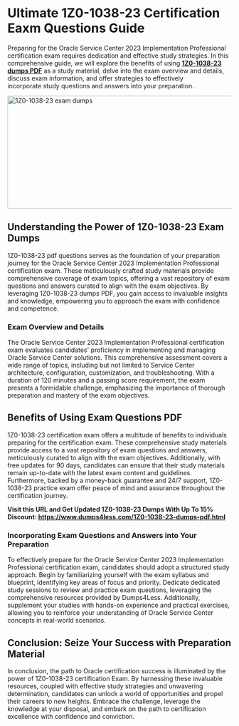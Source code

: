 <h1><strong>Ultimate 1Z0-1038-23 Certification Eaxm Questions&nbsp;Guide</strong></h1>
<p>Preparing for the Oracle Service Center 2023 Implementation Professional certification exam requires dedication and effective study strategies. In this comprehensive guide, we will explore the benefits of using <a href="https://www.dumps4less.com/1Z0-1038-23-dumps-pdf.html"><strong>1Z0-1038-23 dumps PDF</strong></a> as a study material, delve into the exam overview and details, discuss exam information, and offer strategies to effectively incorporate&nbsp;study&nbsp;questions and answers into your preparation.</p>
<p><a href="https://www.dumps4less.com/1Z0-1038-23-dumps-pdf.html"><img src="https://i.ibb.co/X5n2HkL/image.png" alt="1Z0-1038-23 exam dumps" width="760" height="253" /></a></p>
<h2><strong>Understanding the Power of 1Z0-1038-23&nbsp;Exam Dumps</strong></h2>
<p>1Z0-1038-23&nbsp;pdf questions serves as the foundation of your preparation journey for the Oracle Service Center 2023 Implementation Professional certification exam. These meticulously crafted study materials provide comprehensive coverage of exam topics, offering a vast repository of exam questions and answers curated to align with the exam objectives. By leveraging 1Z0-1038-23 dumps PDF, you gain access to invaluable insights and knowledge, empowering you to approach the exam with confidence and competence.</p>
<h3><strong>Exam Overview and Details</strong></h3>
<p>The Oracle Service Center 2023 Implementation Professional certification exam evaluates candidates' proficiency in implementing and managing Oracle Service Center solutions. This comprehensive assessment covers a wide range of topics, including but not limited to Service Center architecture, configuration, customization, and troubleshooting. With a duration of 120 minutes and a passing score requirement, the exam presents a formidable challenge, emphasizing the importance of thorough preparation and mastery of the exam objectives.</p>
<h2><strong>Benefits of Using Exam Questions PDF</strong></h2>
<p>1Z0-1038-23&nbsp;certification exam offers a multitude of benefits to individuals preparing for the certification exam. These comprehensive study materials provide access to a vast repository of exam questions and answers, meticulously curated to align with the exam objectives. Additionally, with free updates for 90 days, candidates can ensure that their study materials remain up-to-date with the latest exam content and guidelines. Furthermore, backed by a money-back guarantee and 24/7 support, 1Z0-1038-23&nbsp;practice exam offer peace of mind and assurance throughout the certification journey.</p>
<p><strong>Visit this URL and Get Updated 1Z0-1038-23 Dumps With Up To 15% Discount: <a href="https://www.dumps4less.com/1Z0-1038-23-dumps-pdf.html">https://www.dumps4less.com/1Z0-1038-23-dumps-pdf.html</a></strong></p>
<h3><strong>Incorporating&nbsp;Exam Questions and Answers into Your Preparation</strong></h3>
<p>To effectively prepare for the Oracle Service Center 2023 Implementation Professional certification exam, candidates should adopt a structured study approach. Begin by familiarizing yourself with the exam syllabus and blueprint, identifying key areas of focus and priority. Dedicate dedicated study sessions to review and practice exam questions, leveraging the comprehensive resources provided by Dumps4Less. Additionally, supplement your studies with hands-on experience and practical exercises, allowing you to reinforce your understanding of Oracle Service Center concepts in real-world scenarios.</p>
<h2><strong>Conclusion: Seize Your Success with&nbsp;Preparation Material</strong></h2>
<p>In conclusion, the path to Oracle certification success is illuminated by the power of 1Z0-1038-23 certification Exam. By harnessing these invaluable resources, coupled with effective study strategies and unwavering determination, candidates can unlock a world of opportunities and propel their careers to new heights. Embrace the challenge, leverage the knowledge at your disposal, and embark on the path to certification excellence with confidence and conviction.</p>
